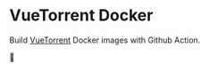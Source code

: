 # VueTorrent Docker

Build [VueTorrent](https://github.com/WDaan/VueTorrent) Docker images with Github Action.

🚧
